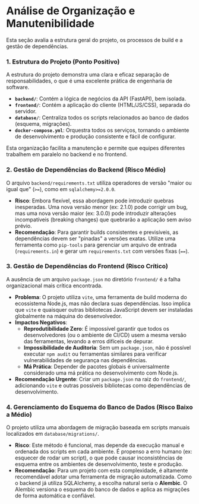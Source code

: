 # Análise de Organização e Manutenibilidade

Esta seção avalia a estrutura geral do projeto, os processos de build e a gestão de dependências.

### 1. Estrutura do Projeto (Ponto Positivo)

A estrutura do projeto demonstra uma clara e eficaz separação de responsabilidades, o que é uma excelente prática de engenharia de software.

*   **`backend/`**: Contém a lógica de negócios da API (FastAPI), bem isolada.
*   **`frontend/`**: Contém a aplicação do cliente (HTML/JS/CSS), separada do servidor.
*   **`database/`**: Centraliza todos os scripts relacionados ao banco de dados (esquema, migrações).
*   **`docker-compose.yml`**: Orquestra todos os serviços, tornando o ambiente de desenvolvimento e produção consistente e fácil de configurar.

Esta organização facilita a manutenção e permite que equipes diferentes trabalhem em paralelo no backend e no frontend.

### 2. Gestão de Dependências do Backend (Risco Médio)

O arquivo `backend/requirements.txt` utiliza operadores de versão "maior ou igual que" (`>=`), como em `sqlalchemy>=2.0.0`.

*   **Risco**: Embora flexível, essa abordagem pode introduzir quebras inesperadas. Uma nova versão menor (ex: 2.1.0) pode corrigir um bug, mas uma nova versão maior (ex: 3.0.0) pode introduzir alterações incompatíveis (breaking changes) que quebrarão a aplicação sem aviso prévio.
*   **Recomendação**: Para garantir builds consistentes e previsíveis, as dependências devem ser "pinadas" a versões exatas. Utilize uma ferramenta como `pip-tools` para gerenciar um arquivo de entrada (`requirements.in`) e gerar um `requirements.txt` com versões fixas (`==`).

### 3. Gestão de Dependências do Frontend (Risco Crítico)

A ausência de um arquivo `package.json` no diretório `frontend/` é a falha organizacional mais crítica encontrada.

*   **Problema**: O projeto utiliza `vite`, uma ferramenta de build moderna do ecossistema Node.js, mas não declara suas dependências. Isso implica que `vite` e quaisquer outras bibliotecas JavaScript devem ser instaladas globalmente na máquina do desenvolvedor.
*   **Impactos Negativos**:
    *   **Reprodutibilidade Zero**: É impossível garantir que todos os desenvolvedores (ou o ambiente de CI/CD) usem a mesma versão das ferramentas, levando a erros difíceis de depurar.
    *   **Impossibilidade de Auditoria**: Sem um `package.json`, não é possível executar `npm audit` ou ferramentas similares para verificar vulnerabilidades de segurança nas dependências.
    *   **Má Prática**: Depender de pacotes globais é universalmente considerado uma má prática no desenvolvimento com Node.js.
*   **Recomendação Urgente**: Criar um `package.json` na raiz do `frontend/`, adicionando `vite` e outras possíveis bibliotecas como dependências de desenvolvimento.

### 4. Gerenciamento do Esquema do Banco de Dados (Risco Baixo a Médio)

O projeto utiliza uma abordagem de migração baseada em scripts manuais localizados em `database/migrations/`.

*   **Risco**: Este método é funcional, mas depende da execução manual e ordenada dos scripts em cada ambiente. É propenso a erro humano (ex: esquecer de rodar um script), o que pode causar inconsistências de esquema entre os ambientes de desenvolvimento, teste e produção.
*   **Recomendação**: Para um projeto com esta complexidade, é altamente recomendável adotar uma ferramenta de migração automatizada. Como o backend já utiliza SQLAlchemy, a escolha natural seria o **Alembic**. O Alembic versiona o esquema do banco de dados e aplica as migrações de forma automática e confiável.
